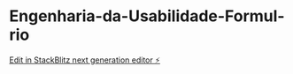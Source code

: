 # Engenharia-da-Usabilidade-Formul-rio

[Edit in StackBlitz next generation editor ⚡️](https://stackblitz.com/~/github.com/sourafapires/Engenharia-da-Usabilidade-Formul-rio)
